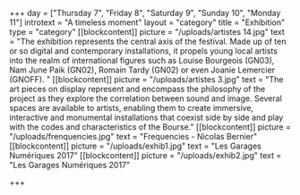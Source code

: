 +++
day = ["Thursday 7", "Friday 8", "Saturday 9", "Sunday 10", "Monday 11"]
introtext = "A timeless moment"
layout = "category"
title = "Exhibition"
type = "category"
[[blockcontent]]
picture = "/uploads/artistes 14.jpg"
text = "The exhibition represents the central axis of the festival. Made up of ten or so digital and contemporary installations, it propels young local artists into the realm of international figures such as Louise Bourgeois (GN03), Nam June Paik (GN02), Romain Tardy (GN02) or even Joanie Lemercier (GNOFF). "
[[blockcontent]]
picture = "/uploads/artistes 3.jpg"
text = "The art pieces on display represent and encompass the philosophy of the project as they explore the correlation between sound and image. Several spaces are available to artists, enabling them to create immersive, interactive and monumental installations that coexist side by side and play with the codes and characteristics of the Bourse."
[[blockcontent]]
picture = "/uploads/frenquencies.jpg"
text = "Frequencies - Nicolas Bernier"
[[blockcontent]]
picture = "/uploads/exhib1.jpg"
text = "Les Garages Numériques 2017"
[[blockcontent]]
picture = "/uploads/exhib2.jpg"
text = "Les Garages Numériques 2017"

+++

